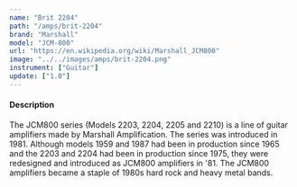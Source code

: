 ```yaml
---
name: "Brit 2204"
path: "/amps/brit-2204"
brand: "Marshall"
model: "JCM-800"
url: "https://en.wikipedia.org/wiki/Marshall_JCM800"
image: "../../images/amps/brit-2204.png"
instrument: ["Guitar"]
update: ["1.0"]
---
```

#### Description
The JCM800 series (Models 2203, 2204, 2205 and 2210) is a line of guitar amplifiers made by Marshall Amplification. The series was introduced in 1981. Although models 1959 and 1987 had been in production since 1965 and the 2203 and 2204 had been in production since 1975, they were redesigned and introduced as JCM800 amplifiers in '81. The JCM800 amplifiers became a staple of 1980s hard rock and heavy metal bands. 
